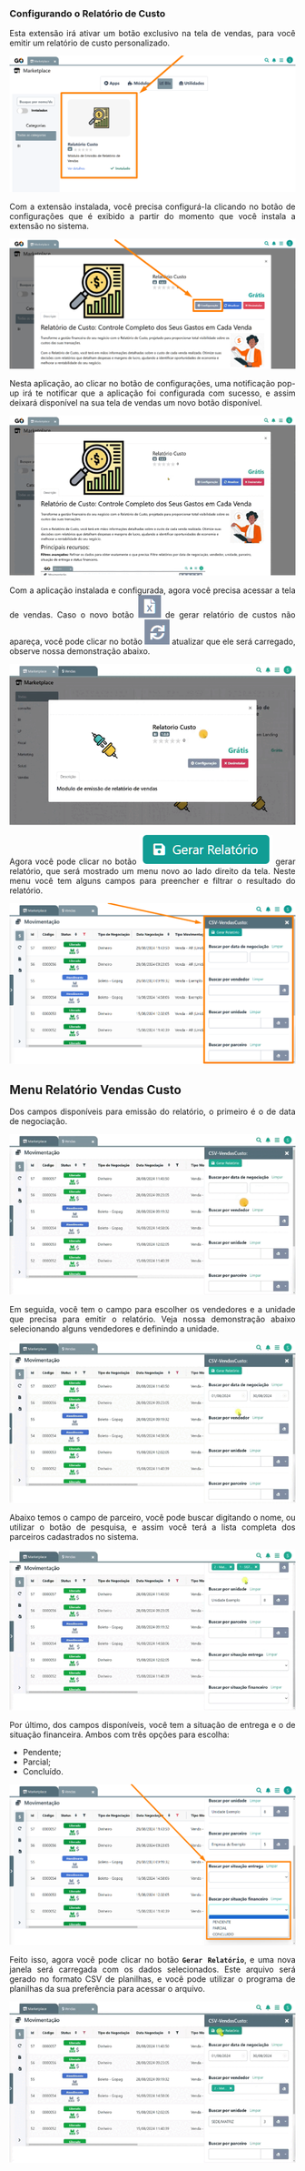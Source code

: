 <div style="text-align: justify">

### Configurando o Relatório de Custo

Esta extensão irá ativar um botão exclusivo na tela de vendas, para você emitir um relatório de custo personalizado.

![](/erp-v2/assets/marketplace/go_relatorio_custo/tela_marketplace_inicio.png)

Com a extensão instalada, você precisa configurá-la clicando no botão de configurações que é exibido a partir do momento que você instala a extensão no sistema.

![](/erp-v2/assets/marketplace/go_relatorio_custo/tela_marketplace_btn_config.png)

Nesta aplicação, ao clicar no botão de configurações, uma notificação pop-up irá te notificar que a aplicação foi configurada com sucesso, e assim deixará disponível na sua tela de vendas um novo botão disponível.

![](/erp-v2/assets/marketplace/go_relatorio_custo/tela_marketplace_btn_config_clicando.gif)

Com a aplicação instalada e configurada, agora você precisa acessar a tela de vendas. Caso o novo botão <img src="/erp-v2/assets/icon_folha_x.png" alt="" data-size="line"> de gerar relatório de custos não apareça, você pode clicar no botão <img src="/erp-v2/assets/icon_atualizar.png" alt="" data-size="line"> atualizar que ele será carregado, observe nossa demonstração abaixo.

![](/erp-v2/assets/marketplace/go_relatorio_custo/tela_marketplace_tela_vendas_btn_atualizar.gif)

Agora você pode clicar no botão <img src="/erp-v2/assets/btn_gerar_relatorio.png" alt="" data-size="line"> gerar relatório, que será mostrado um menu novo ao lado direito da tela. Neste menu você tem alguns campos para preencher e filtrar o resultado do relatório.

![](/erp-v2/assets/marketplace/go_relatorio_custo/tela_marketplace_tela_vendas_menu_relatorio.png)

## Menu Relatório Vendas Custo

Dos campos disponíveis para emissão do relatório, o primeiro é o de data de negociação.

![](/erp-v2/assets/marketplace/go_relatorio_custo/tela_marketplace_tela_vendas_menu_campo_data.gif)

Em seguida, você tem o campo para escolher os vendedores e a unidade que precisa para emitir o relatório. Veja nossa demonstração abaixo selecionando alguns vendedores e definindo a unidade.

![](/erp-v2/assets/marketplace/go_relatorio_custo/tela_marketplace_tela_vendas_menu_campo_vendedor_unidade.gif)

Abaixo temos o campo de parceiro, você pode buscar digitando o nome, ou utilizar o botão de pesquisa, e assim você terá a lista completa dos parceiros cadastrados no sistema.

![](/erp-v2/assets/marketplace/go_relatorio_custo/tela_marketplace_tela_vendas_menu_campo_parceiro.gif)

Por último, dos campos disponíveis, você tem a situação de entrega e o de situação financeira. Ambos com três opções para escolha:

- Pendente;
- Parcial;
- Concluído.

![](/erp-v2/assets/marketplace/go_relatorio_custo/tela_marketplace_tela_vendas_menu_campo_entrega_financeiro.png)

Feito isso, agora você pode clicar no botão **`Gerar Relatório`**, e uma nova janela será carregada com os dados selecionados. Este arquivo será gerado no formato CSV de planilhas, e você pode utilizar o programa de planilhas da sua preferência para acessar o arquivo.

![](/erp-v2/assets/marketplace/go_relatorio_custo/tela_marketplace_tela_vendas_menu_campo_btn_gerar.gif)

</div>